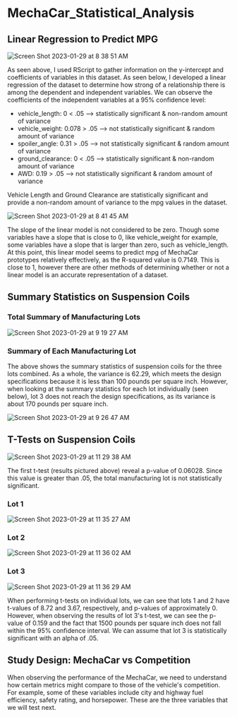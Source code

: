 # MechaCar_Statistical_Analysis

## Linear Regression to Predict MPG

![Screen Shot 2023-01-29 at 8 38 51 AM](https://user-images.githubusercontent.com/112633146/215329954-ab40ca9f-69cd-4557-97bf-357cc0fde31b.png)

As seen above, I used RScript to gather information on the y-intercept and coefficients of variables in this dataset. As seen below, I developed a linear regression of the dataset to determine how strong of a relationship there is among the dependent and independent variables. We can observe the coefficients of the independent variables at a 95% confidence level:
 - vehicle_length: 0 < .05 --> statistically significant & non-random amount of variance
 - vehicle_weight: 0.078 > .05 --> not statistically significant & random amount of variance
 - spoiler_angle: 0.31 > .05 --> not statistically significant & random amount of variance
 - ground_clearance: 0 < .05 --> statistically significant & non-random amount of variance
 - AWD: 0.19 > .05 --> not statistically significant & random amount of variance

Vehicle Length and Ground Clearance are statistically significant and provide a non-random amount of variance to the mpg values in the dataset.

![Screen Shot 2023-01-29 at 8 41 45 AM](https://user-images.githubusercontent.com/112633146/215330084-f025a524-b04d-4a9a-9ed6-176be7fd72cb.png)

The slope of the linear model is not considered to be zero. Though some variables have a slope that is close to 0, like vehicle_weight for example, some variables have a slope that is larger than zero, such as vehicle_length. At this point, this linear model seems to predict mpg of MechaCar prototypes relatively effectively, as the R-squared value is 0.7149. This is close to 1, however there are other methods of determining whether or not a linear model is an accurate representation of a dataset.


## Summary Statistics on Suspension Coils

### Total Summary of Manufacturing Lots

![Screen Shot 2023-01-29 at 9 19 27 AM](https://user-images.githubusercontent.com/112633146/215332602-50b941e2-0e71-4e71-abe4-b7eaa03f04b2.png)

### Summary of Each Manufacturing Lot

The above shows the summary statistics of suspension coils for the three lots combined. As a whole, the variance is 62.29, which meets the design specifications because it is less than 100 pounds per square inch. However, when looking at the summary statistics for each lot individually (seen below), lot 3 does not reach the design specifications, as its variance is about 170 pounds per square inch.

![Screen Shot 2023-01-29 at 9 26 47 AM](https://user-images.githubusercontent.com/112633146/215333020-8f67e756-b05b-4994-9569-7a182f82c999.png)

## T-Tests on Suspension Coils

![Screen Shot 2023-01-29 at 11 29 38 AM](https://user-images.githubusercontent.com/112633146/215340498-a2cfe9a0-93b9-4249-bb54-69dd4c6bb32a.png)

The first t-test (results pictured above) reveal a p-value of 0.06028. Since this value is greater than .05, the total manufacturing lot is not statistically significant.

### Lot 1
![Screen Shot 2023-01-29 at 11 35 27 AM](https://user-images.githubusercontent.com/112633146/215340604-ad572322-f6f8-478a-840a-1325ead9fd57.png)


### Lot 2
![Screen Shot 2023-01-29 at 11 36 02 AM](https://user-images.githubusercontent.com/112633146/215340636-11c061fc-16c7-4d21-978e-00475c8308c6.png)

### Lot 3
![Screen Shot 2023-01-29 at 11 36 29 AM](https://user-images.githubusercontent.com/112633146/215340668-083acc0b-8364-4369-8bf3-327caf861e7c.png)

When performing t-tests on individual lots, we can see that lots 1 and 2 have t-values of 8.72 and 3.67, respectively, and p-values of approximately 0. However, when observing the results of lot 3's t-test, we can see the p-value of 0.159 and the fact that 1500 pounds per square inch does not fall within the 95% confidence interval. We can assume that lot 3 is statistically significant with an alpha of .05.


## Study Design: MechaCar vs Competition

When observing the performance of the MechaCar, we need to understand how certain metrics might compare to those of the vehicle's competition. For example, some of these variables include city and highway fuel efficiency, safety rating, and horsepower. These are the three variables that we will test next.
